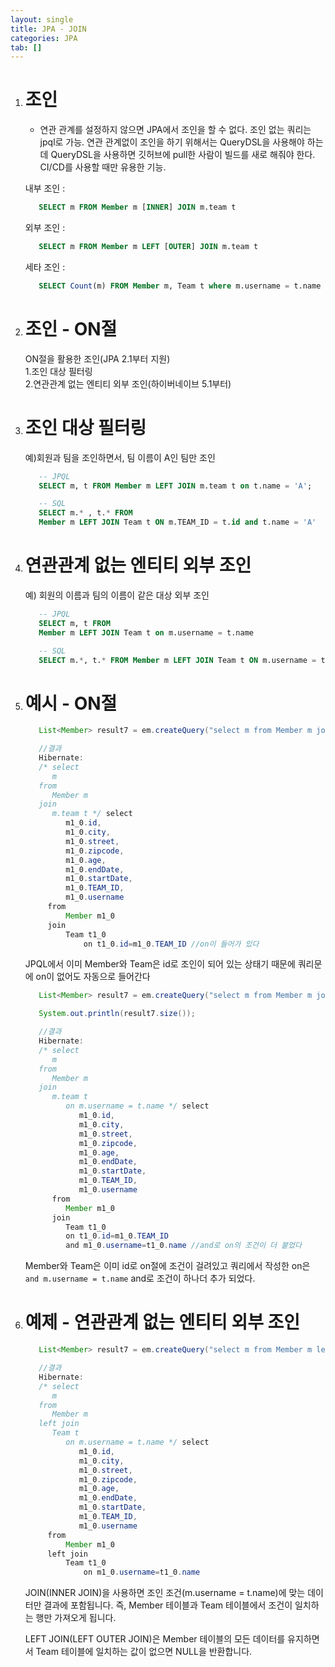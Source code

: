 ```yaml
---
layout: single
title: JPA - JOIN
categories: JPA
tab: []
---
```


1. # 조인
   * 연관 관계를 설정하지 않으면 JPA에서 조인을 할 수 없다. 조인 없는 쿼리는 jpql로 가능. 연관 관계없이 조인을 하기 위해서는 QueryDSL을 사용해야 하는데 QueryDSL을 사용하면 깃허브에 pull한 사람이 빌드를 새로 해줘야 한다. CI/CD를 사용할 때만 유용한 기능.   

   내부 조인 :   
   ```sql
      SELECT m FROM Member m [INNER] JOIN m.team t
   ```   
      
   외부 조인 :   
   ```sql
      SELECT m FROM Member m LEFT [OUTER] JOIN m.team t   
   ```         
      
   세타 조인 :   
   ```sql
      SELECT Count(m) FROM Member m, Team t where m.username = t.name
   ```   

1. # 조인 - ON절
   ON절을 활용한 조인(JPA 2.1부터 지원)   
   1.조인 대상 필터링   
   2.연관관계 없는 엔티티 외부 조인(하이버네이브 5.1부터)   

1. # 조인 대상 필터링
   예)회원과 팀을 조인하면서, 팀 이름이 A인 팀만 조인   
   ```sql
      -- JPQL
      SELECT m, t FROM Member m LEFT JOIN m.team t on t.name = 'A';

      -- SQL
      SELECT m.* , t.* FROM
      Member m LEFT JOIN Team t ON m.TEAM_ID = t.id and t.name = 'A'
   ```   

1. # 연관관계 없는 엔티티 외부 조인
   예) 회원의 이름과 팀의 이름이 같은 대상 외부 조인   

   ```sql
      -- JPQL
      SELECT m, t FROM
      Member m LEFT JOIN Team t on m.username = t.name

      -- SQL
      SELECT m.*, t.* FROM Member m LEFT JOIN Team t ON m.username = t.name
   ```   

1. # 예시 - ON절   

   ```java
      List<Member> result7 = em.createQuery("select m from Member m join m.team t").getResultList();

      //결과
      Hibernate: 
      /* select
         m 
      from
         Member m 
      join
         m.team t */ select
            m1_0.id,
            m1_0.city,
            m1_0.street,
            m1_0.zipcode,
            m1_0.age,
            m1_0.endDate,
            m1_0.startDate,
            m1_0.TEAM_ID,
            m1_0.username 
        from
            Member m1_0 
        join
            Team t1_0 
                on t1_0.id=m1_0.TEAM_ID //on이 들어가 있다
   ```   
   JPQL에서 이미 Member와 Team은 id로 조인이 되어 있는 상태기 때문에 쿼리문에 on이 없어도 자동으로 들어간다   

   ```java
      List<Member> result7 = em.createQuery("select m from Member m join m.team t on m.username = t.name").getResultList();

      System.out.println(result7.size());

      //결과
      Hibernate: 
      /* select
         m 
      from
         Member m 
      join
         m.team t 
            on m.username = t.name */ select
               m1_0.id,
               m1_0.city,
               m1_0.street,
               m1_0.zipcode,
               m1_0.age,
               m1_0.endDate,
               m1_0.startDate,
               m1_0.TEAM_ID,
               m1_0.username 
         from
            Member m1_0 
         join
            Team t1_0 
            on t1_0.id=m1_0.TEAM_ID 
            and m1_0.username=t1_0.name //and로 on의 조건이 더 붙었다
   ```   
   Member와 Team은 이미 id로 on절에 조건이 걸려있고 쿼리에서 작성한 on은 `and m.username = t.name` and로 조건이 하나더 추가 되었다.   

1. # 예제 - 연관관계 없는 엔티티 외부 조인
   ```java
      List<Member> result7 = em.createQuery("select m from Member m left join Team t on m.username = t.name").getResultList();

      //결과
      Hibernate: 
      /* select
         m 
      from
         Member m 
      left join
         Team t 
            on m.username = t.name */ select
               m1_0.id,
               m1_0.city,
               m1_0.street,
               m1_0.zipcode,
               m1_0.age,
               m1_0.endDate,
               m1_0.startDate,
               m1_0.TEAM_ID,
               m1_0.username 
        from
            Member m1_0 
        left join
            Team t1_0 
                on m1_0.username=t1_0.name
   ```   
   JOIN(INNER JOIN)을 사용하면 조인 조건(m.username = t.name)에 맞는 데이터만 결과에 포함됩니다. 즉, Member 테이블과 Team 테이블에서 조건이 일치하는 행만 가져오게 됩니다.   
      
   LEFT JOIN(LEFT OUTER JOIN)은 Member 테이블의 모든 데이터를 유지하면서 Team 테이블에 일치하는 값이 없으면 NULL을 반환합니다.   